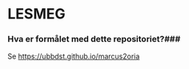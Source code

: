# LESMEG #

### Hva er formålet med dette repositoriet?###

Se https://ubbdst.github.io/marcus2oria
